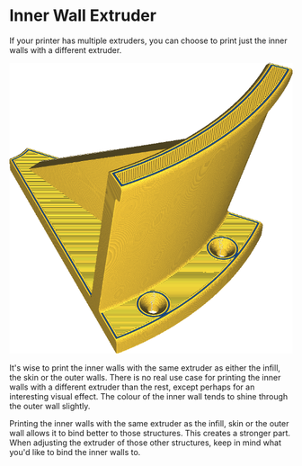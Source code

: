 Inner Wall Extruder
====
If your printer has multiple extruders, you can choose to print just the inner walls with a different extruder.

![The inner walls are printed in blue, but the rest in orange](../images/wall_x_extruder_nr.png)

It's wise to print the inner walls with the same extruder as either the infill, the skin or the outer walls. There is no real use case for printing the inner walls with a different extruder than the rest, except perhaps for an interesting visual effect. The colour of the inner wall tends to shine through the outer wall slightly.

Printing the inner walls with the same extruder as the infill, skin or the outer wall allows it to bind better to those structures. This creates a stronger part. When adjusting the extruder of those other structures, keep in mind what you'd like to bind the inner walls to.